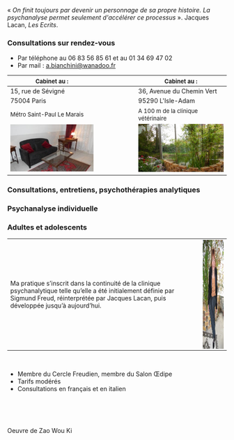 « *On finit toujours par devenir un personnage de sa propre histoire. La psychanalyse permet seulement d'accélérer ce processus* ». Jacques Lacan, *Les Ecrits*.

<div id='rdv'>
<h3>Consultations sur rendez-vous</h3>
<ul>
<li>Par téléphone  au 06 83 56 85 61 et au 01 34 69 47 02</li>
<li>Par mail : <a href="mailto:a.bianchini@wanadoo.fr">a.bianchini@wanadoo.fr</a></li>
</ul>
</div>


| <span style="font-size:small">Cabinet au :</span>|  &nbsp; |&nbsp; |&nbsp; |&nbsp; |&nbsp; |<span style="font-size:small">Cabinet au :</span>|
|--------------------------------------------------|---------|---------|---------|---------|---------|-------------------------------------------------|
|15, rue de Sévigné 				   |  &nbsp; |  &nbsp; | &nbsp; | &nbsp; | &nbsp; | 36, Avenue du Chemin Vert                       |
|75004 Paris                                       |  &nbsp; |  &nbsp; | &nbsp; | &nbsp; | &nbsp; | 95290 L'Isle-Adam                               |
|<span style="font-size:small">Métro Saint-Paul Le Marais</span>|  &nbsp; | &nbsp; | &nbsp; | &nbsp; | &nbsp; |<span style="font-size:small">A 100 m de la clinique vétérinaire</span>|
|![test](images/paris-salon-169.jpg)               |  &nbsp; |&nbsp; |&nbsp; |&nbsp; |&nbsp; | ![test](images/l-isle-adam.jpg )                |





### Consultations, entretiens, psychothérapies analytiques

### Psychanalyse individuelle

### Adultes et adolescents



<table id="photo">
  <tbody>
    <tr>
      <td>Ma pratique s’inscrit dans la continuité de la clinique psychanalytique telle qu’elle a été initialement définie par Sigmund Freud, réinterprétée par Jacques Lacan, puis développée jusqu’à aujourd’hui.</td>
      <td><img src="images/annik1.jpg" alt="test" width="180px" height="250px" align="center"></td>
    </tr>
  </tbody>
</table>

<br/>

- Membre du Cercle Freudien, membre du Salon Œdipe
- Tarifs modérés
- Consultations en français et en italien 

<br/>

<br/>

<br/>



Oeuvre de Zao Wou Ki
